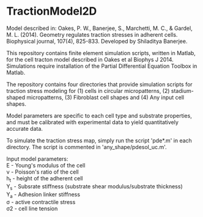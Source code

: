 # TractionModel2D

Model described in: Oakes, P. W., Banerjee, S., Marchetti, M. C., & Gardel, M. L. (2014). Geometry regulates traction stresses in adherent cells. Biophysical journal, 107(4), 825-833. Developed by Shiladitya Banerjee.

This repository contains finite element simulation scripts, written in Matlab, for the cell tracton model described in Oakes et al Biophys J 2014. Simulations require installation of the Partial Differential Equation Toolbox in Matlab.

The repository contains four directories that provide simulation scripts for traction stress modeling for (1) cells in circular micropatterns, (2) stadium-shaped micropatterns, (3) Fibroblast cell shapes and (4) Any input cell shapes.

Model parameters are specific to each cell type and substrate properties, and must be calibrated with experimental data to yield quantitatively accurate data.

To simulate the traction stress map, simply run the script 'pde*.m' in each directory. The script is commented in 'any_shape/pdesol_uc.m'.

Input model parameters:<br/>
E - Young's modulus of the cell<br/>
ν - Poisson's ratio of the cell<br/>
h<sub>t</sub> - height of the adherent cell<br/>
Y<sub>s</sub> - Subsrate stiffness (substrate shear modulus/substrate thickness) <br/>
Y<sub>a</sub> - Adhesion linker stiffness<br/>
σ - active contractile stress <br/>
σ2 - cell line tension

